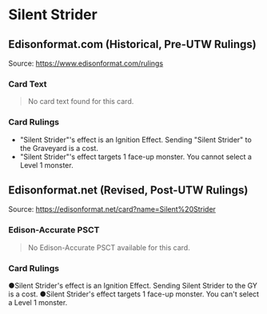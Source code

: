 # Silent Strider

## Edisonformat.com (Historical, Pre-UTW Rulings)

Source: https://www.edisonformat.com/rulings

### Card Text

> No card text found for this card.

### Card Rulings

*   "Silent Strider"'s effect is an Ignition Effect. Sending "Silent Strider" to the Graveyard is a cost.
*   "Silent Strider"'s effect targets 1 face-up monster. You cannot select a Level 1 monster.

## Edisonformat.net (Revised, Post-UTW Rulings)

Source: https://edisonformat.net/card?name=Silent%20Strider

### Edison-Accurate PSCT

> No Edison-Accurate PSCT available for this card.

### Card Rulings

●Silent Strider's effect is an Ignition Effect. Sending Silent Strider to the GY is a cost.
●Silent Strider's effect targets 1 face-up monster. You can't select a Level 1 monster.
            